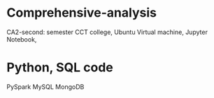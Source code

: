 # Comprehensive-analysis
CA2-second: semester CCT college,
Ubuntu Virtual machine,
Jupyter Notebook,
# Python, SQL code
PySpark
MySQL
MongoDB

